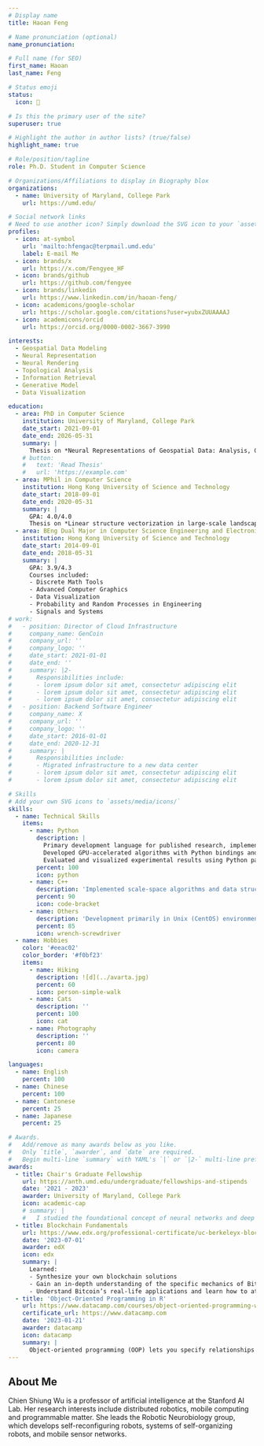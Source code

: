 ```yaml
---
# Display name
title: Haoan Feng

# Name pronunciation (optional)
name_pronunciation: 

# Full name (for SEO)
first_name: Haoan
last_name: Feng

# Status emoji
status:
  icon: 💭

# Is this the primary user of the site?
superuser: true

# Highlight the author in author lists? (true/false)
highlight_name: true

# Role/position/tagline
role: Ph.D. Student in Computer Science

# Organizations/Affiliations to display in Biography blox
organizations:
  - name: University of Maryland, College Park
    url: https://umd.edu/

# Social network links
# Need to use another icon? Simply download the SVG icon to your `assets/media/icons/` folder.
profiles:
  - icon: at-symbol
    url: 'mailto:hfengac@terpmail.umd.edu'
    label: E-mail Me
  - icon: brands/x
    url: https://x.com/Fengyee_HF
  - icon: brands/github
    url: https://github.com/fengyee
  - icon: brands/linkedin
    url: https://www.linkedin.com/in/haoan-feng/
  - icon: academicons/google-scholar
    url: https://scholar.google.com/citations?user=yubxZUUAAAAJ
  - icon: academicons/orcid
    url: https://orcid.org/0000-0002-3667-3990

interests:
  - Geospatial Data Modeling
  - Neural Representation
  - Neural Rendering
  - Topological Analysis
  - Information Retrieval
  - Generative Model
  - Data Visualization

education:
  - area: PhD in Computer Science
    institution: University of Maryland, College Park
    date_start: 2021-09-01
    date_end: 2026-05-31
    summary: |
      Thesis on *Neural Representations of Geospatial Data: Analysis, Generation, and Beyond (provisional)*. Supervised by [Prof Leila De Floriani](https://users.umiacs.umd.edu/~deflo/).
    # button:
    #   text: 'Read Thesis'
    #   url: 'https://example.com'
  - area: MPhil in Computer Science
    institution: Hong Kong University of Science and Technology
    date_start: 2018-09-01
    date_end: 2020-05-31
    summary: |
      GPA: 4.0/4.0
      Thesis on *Linear structure vectorization in large-scale landscape point cloud*. Supervised by [Prof Long Quan](https://www.cse.ust.hk/~quan/).
  - area: BEng Dual Major in Computer Science Engineering and Electronic and Computer Engineering
    institution: Hong Kong University of Science and Technology
    date_start: 2014-09-01
    date_end: 2018-05-31
    summary: |
      GPA: 3.9/4.3
      Courses included:
      - Discrete Math Tools
      - Advanced Computer Graphics
      - Data Visualization
      - Probability and Random Processes in Engineering
      - Signals and Systems
# work:
#   - position: Director of Cloud Infrastructure
#     company_name: GenCoin
#     company_url: ''
#     company_logo: ''
#     date_start: 2021-01-01
#     date_end: ''
#     summary: |2-
#       Responsibilities include:
#       - lorem ipsum dolor sit amet, consectetur adipiscing elit
#       - lorem ipsum dolor sit amet, consectetur adipiscing elit
#       - lorem ipsum dolor sit amet, consectetur adipiscing elit
#   - position: Backend Software Engineer
#     company_name: X
#     company_url: ''
#     company_logo: ''
#     date_start: 2016-01-01
#     date_end: 2020-12-31
#     summary: |
#       Responsibilities include:
#       - Migrated infrastructure to a new data center
#       - lorem ipsum dolor sit amet, consectetur adipiscing elit
#       - lorem ipsum dolor sit amet, consectetur adipiscing elit

# Skills
# Add your own SVG icons to `assets/media/icons/`
skills:
  - name: Technical Skills
    items:
      - name: Python
        description: |
          Primary development language for published research, implementing machine learning algorithms using the PyTorch framework.
          Developed GPU-accelerated algorithms with Python bindings and CUDA kernel programming.
          Evaluated and visualized experimental results using Python packages (e.g., OpenCV, Matplotlib), and collaborated with teammates on the W&B platform for project tracking and experimentation.
        percent: 100
        icon: python
      - name: C++
        description: 'Implemented scale-space algorithms and data structures for analyzing triangulated irregular networks, following object-oriented programming principles. Optimized algorithm inference speed using parallel computation with the OpenMP library, improving efficiency by parallelizing tasks on leaf nodes in tree structures.'
        percent: 90
        icon: code-bracket
      - name: Others
        description: 'Development primarily in Unix (CentOS) environments, managing computational tasks with SLURM. Practical experience in database management (MySQL, MongoDB) and professional engineering software (QGIS, MATLAB, MeshLab). Experienced in full-stack web development, including backend (NodeJS, PHP) and frontend (ReactJS).'
        percent: 85
        icon: wrench-screwdriver
  - name: Hobbies
    color: '#eeac02'
    color_border: '#f0bf23'
    items:
      - name: Hiking
        description: ![d](../avarta.jpg)
        percent: 60
        icon: person-simple-walk
      - name: Cats
        description: ''
        percent: 100
        icon: cat
      - name: Photography
        description: ''
        percent: 80
        icon: camera

languages:
  - name: English
    percent: 100
  - name: Chinese
    percent: 100
  - name: Cantonese
    percent: 25
  - name: Japanese
    percent: 25

# Awards.
#   Add/remove as many awards below as you like.
#   Only `title`, `awarder`, and `date` are required.
#   Begin multi-line `summary` with YAML's `|` or `|2-` multi-line prefix and indent 2 spaces below.
awards:
  - title: Chair's Graduate Fellowship
    url: https://anth.umd.edu/undergraduate/fellowships-and-stipends
    date: '2021 - 2023'
    awarder: University of Maryland, College Park
    icon: academic-cap
    # summary: |
    #   I studied the foundational concept of neural networks and deep learning. By the end, I was familiar with the significant technological trends driving the rise of deep learning; build, train, and apply fully connected deep neural networks; implement efficient (vectorized) neural networks; identify key parameters in a neural network’s architecture; and apply deep learning to your own applications.
  - title: Blockchain Fundamentals
    url: https://www.edx.org/professional-certificate/uc-berkeleyx-blockchain-fundamentals
    date: '2023-07-01'
    awarder: edX
    icon: edx
    summary: |
      Learned:
      - Synthesize your own blockchain solutions
      - Gain an in-depth understanding of the specific mechanics of Bitcoin
      - Understand Bitcoin’s real-life applications and learn how to attack and destroy Bitcoin, Ethereum, smart contracts and Dapps, and alternatives to Bitcoin’s Proof-of-Work consensus algorithm
  - title: 'Object-Oriented Programming in R'
    url: https://www.datacamp.com/courses/object-oriented-programming-with-s3-and-r6-in-r
    certificate_url: https://www.datacamp.com
    date: '2023-01-21'
    awarder: datacamp
    icon: datacamp
    summary: |
      Object-oriented programming (OOP) lets you specify relationships between functions and the objects that they can act on, helping you manage complexity in your code. This is an intermediate level course, providing an introduction to OOP, using the S3 and R6 systems. S3 is a great day-to-day R programming tool that simplifies some of the functions that you write. R6 is especially useful for industry-specific analyses, working with web APIs, and building GUIs.
---
```


## About Me

Chien Shiung Wu is a professor of artificial intelligence at the Stanford AI Lab. Her research interests include distributed robotics, mobile computing and programmable matter. She leads the Robotic Neurobiology group, which develops self-reconfiguring robots, systems of self-organizing robots, and mobile sensor networks.
